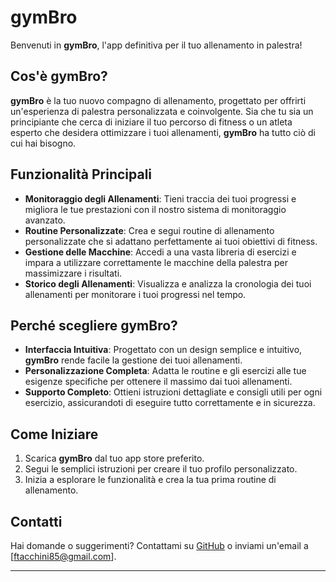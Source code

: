 # gymBro

Benvenuti in **gymBro**, l'app definitiva per il tuo allenamento in palestra!

## Cos'è gymBro?

**gymBro** è la tuo nuovo compagno di allenamento, progettato per offrirti un'esperienza di palestra personalizzata e coinvolgente. Sia che tu sia un principiante che cerca di iniziare il tuo percorso di fitness o un atleta esperto che desidera ottimizzare i tuoi allenamenti, **gymBro** ha tutto ciò di cui hai bisogno.

## Funzionalità Principali

- **Monitoraggio degli Allenamenti**: Tieni traccia dei tuoi progressi e migliora le tue prestazioni con il nostro sistema di monitoraggio avanzato.
- **Routine Personalizzate**: Crea e segui routine di allenamento personalizzate che si adattano perfettamente ai tuoi obiettivi di fitness.
- **Gestione delle Macchine**: Accedi a una vasta libreria di esercizi e impara a utilizzare correttamente le macchine della palestra per massimizzare i risultati.
- **Storico degli Allenamenti**: Visualizza e analizza la cronologia dei tuoi allenamenti per monitorare i tuoi progressi nel tempo.

## Perché scegliere gymBro?

- **Interfaccia Intuitiva**: Progettato con un design semplice e intuitivo, **gymBro** rende facile la gestione dei tuoi allenamenti.
- **Personalizzazione Completa**: Adatta le routine e gli esercizi alle tue esigenze specifiche per ottenere il massimo dai tuoi allenamenti.
- **Supporto Completo**: Ottieni istruzioni dettagliate e consigli utili per ogni esercizio, assicurandoti di eseguire tutto correttamente e in sicurezza.

## Come Iniziare

1. Scarica **gymBro** dal tuo app store preferito.
2. Segui le semplici istruzioni per creare il tuo profilo personalizzato.
3. Inizia a esplorare le funzionalità e crea la tua prima routine di allenamento.

## Contatti

Hai domande o suggerimenti? Contattami su [GitHub](https://github.com/edenazord) o inviami un'email a [ftacchini85@gmail.com].

---

